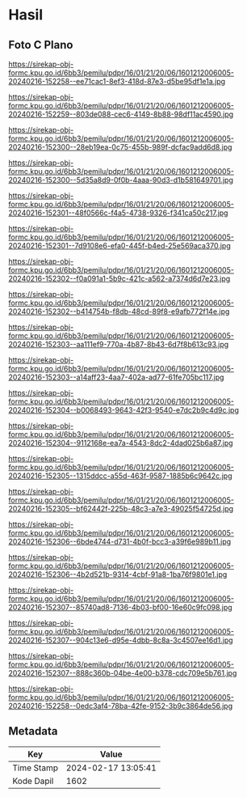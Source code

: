 # Hasil

## Foto C Plano

https://sirekap-obj-formc.kpu.go.id/6bb3/pemilu/pdpr/16/01/21/20/06/1601212006005-20240216-152258--ee71cac1-8ef3-418d-87e3-d5be95df1e1a.jpg

https://sirekap-obj-formc.kpu.go.id/6bb3/pemilu/pdpr/16/01/21/20/06/1601212006005-20240216-152259--803de088-cec6-4149-8b88-98df11ac4590.jpg

https://sirekap-obj-formc.kpu.go.id/6bb3/pemilu/pdpr/16/01/21/20/06/1601212006005-20240216-152300--28eb19ea-0c75-455b-989f-dcfac9add6d8.jpg

https://sirekap-obj-formc.kpu.go.id/6bb3/pemilu/pdpr/16/01/21/20/06/1601212006005-20240216-152300--5d35a8d9-0f0b-4aaa-90d3-d1b581649701.jpg

https://sirekap-obj-formc.kpu.go.id/6bb3/pemilu/pdpr/16/01/21/20/06/1601212006005-20240216-152301--48f0566c-f4a5-4738-9326-f341ca50c217.jpg

https://sirekap-obj-formc.kpu.go.id/6bb3/pemilu/pdpr/16/01/21/20/06/1601212006005-20240216-152301--7d9108e6-efa0-445f-b4ed-25e569aca370.jpg

https://sirekap-obj-formc.kpu.go.id/6bb3/pemilu/pdpr/16/01/21/20/06/1601212006005-20240216-152302--f0a091a1-5b9c-421c-a562-a7374d6d7e23.jpg

https://sirekap-obj-formc.kpu.go.id/6bb3/pemilu/pdpr/16/01/21/20/06/1601212006005-20240216-152302--b414754b-f8db-48cd-89f8-e9afb772f14e.jpg

https://sirekap-obj-formc.kpu.go.id/6bb3/pemilu/pdpr/16/01/21/20/06/1601212006005-20240216-152303--aa111ef9-770a-4b87-8b43-6d7f8b613c93.jpg

https://sirekap-obj-formc.kpu.go.id/6bb3/pemilu/pdpr/16/01/21/20/06/1601212006005-20240216-152303--a14aff23-4aa7-402a-ad77-61fe705bc117.jpg

https://sirekap-obj-formc.kpu.go.id/6bb3/pemilu/pdpr/16/01/21/20/06/1601212006005-20240216-152304--b0068493-9643-42f3-9540-e7dc2b9c4d9c.jpg

https://sirekap-obj-formc.kpu.go.id/6bb3/pemilu/pdpr/16/01/21/20/06/1601212006005-20240216-152304--9112168e-ea7a-4543-8dc2-4dad025b6a87.jpg

https://sirekap-obj-formc.kpu.go.id/6bb3/pemilu/pdpr/16/01/21/20/06/1601212006005-20240216-152305--1315ddcc-a55d-463f-9587-1885b6c9642c.jpg

https://sirekap-obj-formc.kpu.go.id/6bb3/pemilu/pdpr/16/01/21/20/06/1601212006005-20240216-152305--bf62442f-225b-48c3-a7e3-49025f54725d.jpg

https://sirekap-obj-formc.kpu.go.id/6bb3/pemilu/pdpr/16/01/21/20/06/1601212006005-20240216-152306--6bde4744-d731-4b0f-bcc3-a39f6e989b11.jpg

https://sirekap-obj-formc.kpu.go.id/6bb3/pemilu/pdpr/16/01/21/20/06/1601212006005-20240216-152306--4b2d521b-9314-4cbf-91a8-1ba76f9801e1.jpg

https://sirekap-obj-formc.kpu.go.id/6bb3/pemilu/pdpr/16/01/21/20/06/1601212006005-20240216-152307--85740ad8-7136-4b03-bf00-16e60c9fc098.jpg

https://sirekap-obj-formc.kpu.go.id/6bb3/pemilu/pdpr/16/01/21/20/06/1601212006005-20240216-152307--904c13e6-d95e-4dbb-8c8a-3c4507ee16d1.jpg

https://sirekap-obj-formc.kpu.go.id/6bb3/pemilu/pdpr/16/01/21/20/06/1601212006005-20240216-152307--888c360b-04be-4e00-b378-cdc709e5b761.jpg

https://sirekap-obj-formc.kpu.go.id/6bb3/pemilu/pdpr/16/01/21/20/06/1601212006005-20240216-152258--0edc3af4-78ba-42fe-9152-3b9c3864de56.jpg


## Metadata

| Key        | Value               |
| ---------- | ------------------- |
| Time Stamp | 2024-02-17 13:05:41 |
| Kode Dapil | 1602                |



